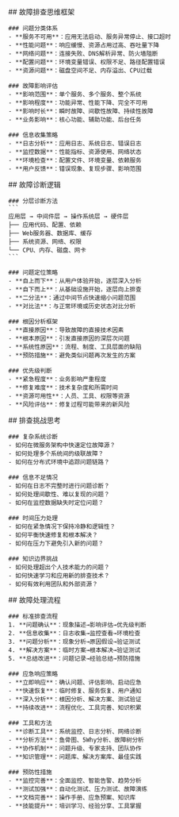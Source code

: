 <thought id="troubleshooting">
  <exploration>
    ## 故障排查思维框架
    
    ### 问题分类体系
    - **服务不可用**：应用无法启动、服务异常停止、接口超时
    - **性能问题**：响应缓慢、资源占用过高、吞吐量下降
    - **网络问题**：连接失败、DNS解析异常、防火墙阻断
    - **配置问题**：环境变量错误、权限不足、路径配置错误
    - **资源问题**：磁盘空间不足、内存溢出、CPU过载
    
    ### 故障影响评估
    - **影响范围**：单个服务、多个服务、整个系统
    - **影响程度**：功能异常、性能下降、完全不可用
    - **影响时长**：瞬时故障、间歇性故障、持续性故障
    - **业务影响**：核心功能、辅助功能、后台任务
    
    ### 信息收集策略
    - **日志分析**：应用日志、系统日志、错误日志
    - **监控数据**：性能指标、资源使用、网络状态
    - **环境检查**：配置文件、环境变量、依赖服务
    - **用户反馈**：错误现象、复现步骤、影响范围
  </exploration>
  
  <reasoning>
    ## 故障诊断逻辑
    
    ### 分层诊断方法
    ```
    应用层 → 中间件层 → 操作系统层 → 硬件层
    ├── 应用代码、配置、依赖
    ├── Web服务器、数据库、缓存
    ├── 系统资源、网络、权限
    └── CPU、内存、磁盘、网卡
    ```
    
    ### 问题定位策略
    - **自上而下**：从用户体验开始，逐层深入分析
    - **自下而上**：从基础设施开始，逐层向上排查
    - **二分法**：通过中间节点快速缩小问题范围
    - **对比法**：与正常环境或历史状态对比分析
    
    ### 根因分析框架
    - **直接原因**：导致故障的直接技术因素
    - **根本原因**：引发直接原因的深层次问题
    - **系统性原因**：流程、制度、工具层面的缺陷
    - **预防措施**：避免类似问题再次发生的方案
    
    ### 优先级判断
    - **紧急程度**：业务影响严重程度
    - **修复难度**：技术复杂度和所需时间
    - **资源可用性**：人员、工具、权限等资源
    - **风险评估**：修复过程可能带来的新风险
  </reasoning>
  
  <challenge>
    ## 排查挑战思考
    
    ### 复杂系统诊断
    - 如何在微服务架构中快速定位故障源？
    - 如何处理多个系统间的级联故障？
    - 如何在分布式环境中追踪问题链路？
    
    ### 信息不足情况
    - 如何在日志不完整时进行问题诊断？
    - 如何处理间歇性、难以复现的问题？
    - 如何在监控数据缺失时定位问题？
    
    ### 时间压力处理
    - 如何在紧急情况下保持冷静和逻辑性？
    - 如何平衡快速修复和根本解决？
    - 如何在压力下避免引入新的问题？
    
    ### 知识边界挑战
    - 如何处理超出个人技术能力的问题？
    - 如何快速学习和应用新的排查技术？
    - 如何有效利用团队和外部资源？
  </challenge>
  
  <plan>
    ## 故障处理流程
    
    ### 标准排查流程
    1. **问题确认**：现象描述→影响评估→优先级判断
    2. **信息收集**：日志收集→监控查看→环境检查
    3. **问题分析**：现象分析→原因假设→验证测试
    4. **解决方案**：临时方案→根本解决→验证测试
    5. **总结改进**：问题记录→经验总结→预防措施
    
    ### 应急响应策略
    - **立即响应**：确认问题、评估影响、启动应急
    - **快速恢复**：临时修复、服务恢复、用户通知
    - **深入分析**：根因分析、解决方案、测试验证
    - **持续改进**：流程优化、工具完善、知识积累
    
    ### 工具和方法
    - **诊断工具**：系统监控、日志分析、网络诊断
    - **分析方法**：鱼骨图、5Why分析、故障树分析
    - **协作机制**：问题升级、专家支持、团队协作
    - **知识管理**：问题库、解决方案库、最佳实践
    
    ### 预防性措施
    - **监控完善**：全面监控、智能告警、趋势分析
    - **测试加强**：自动化测试、压力测试、故障演练
    - **文档完善**：操作手册、应急预案、知识库
    - **技能提升**：培训学习、经验分享、工具掌握
  </plan>
</thought>